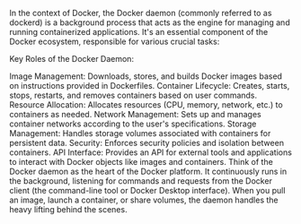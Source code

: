 
In the context of Docker, the Docker daemon (commonly referred to as dockerd) is a background process that acts as the engine for managing and running containerized applications. It's an essential component of the Docker ecosystem, responsible for various crucial tasks:

Key Roles of the Docker Daemon:

Image Management: Downloads, stores, and builds Docker images based on instructions provided in Dockerfiles.
Container Lifecycle: Creates, starts, stops, restarts, and removes containers based on user commands.
Resource Allocation: Allocates resources (CPU, memory, network, etc.) to containers as needed.
Network Management: Sets up and manages container networks according to the user's specifications.
Storage Management: Handles storage volumes associated with containers for persistent data.
Security: Enforces security policies and isolation between containers.
API Interface: Provides an API for external tools and applications to interact with Docker objects like images and containers.
Think of the Docker daemon as the heart of the Docker platform. It continuously runs in the background, listening for commands and requests from the Docker client (the command-line tool or Docker Desktop interface). When you pull an image, launch a container, or share volumes, the daemon handles the heavy lifting behind the scenes.
